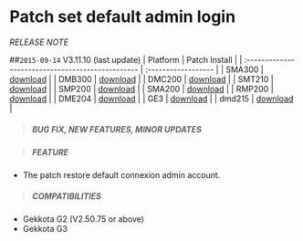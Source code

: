 # Patch set default admin login
*RELEASE NOTE*

##`2015-09-14` V3.11.10 (last update)
|              Platform                             |    Patch Install    |
| :------------------------------------------------ | :------------------ |
| SMA300 |  [download](https://github.com/innes-labs/archives/downloads/patch-set-default-admin-login/set%20default%20admin%20login-sma300-patch-3.11.10.frm)	|
| DMB300 |  [download](https://github.com/innes-labs/archives/downloads/patch-set-default-admin-login/set%20default%20admin%20login-dmb300-patch-3.11.10.frm)	|
| DMC200 |  [download](https://github.com/innes-labs/archives/downloads/patch-set-default-admin-login/set%20default%20admin%20login-dmc200-patch-3.11.10.frm)   |
| SMT210 |  [download](https://github.com/innes-labs/archives/downloads/patch-set-default-admin-login/set%20default%20admin%20login-smt210-patch-3.11.10.frm) 	|
| SMP200 |  [download](https://github.com/innes-labs/archives/downloads/patch-set-default-admin-login/set%20default%20admin%20login-smp200-patch-3.11.10.frm) 	|
| SMA200 |  [download](https://github.com/innes-labs/archives/downloads/patch-set-default-admin-login/set%20default%20admin%20login-sma200-patch-3.11.10.frm) 	|
| RMP200 |  [download](https://github.com/innes-labs/archives/downloads/patch-set-default-admin-login/set%20default%20admin%20login-rmp200-patch-3.11.10.frm) 	|
| DME204 |  [download](https://github.com/innes-labs/archives/downloads/patch-set-default-admin-login/set%20default%20admin%20login-dme204-patch-3.11.10.frm) 	|
| GE3 |  [download](https://github.com/innes-labs/archives/downloads/patch-set-default-admin-login/set%20default%20admin%20login-ge3-patch-3.11.10.frm) 	    |
| dmd215 |  [download](https://github.com/innes-labs/archives/downloads/patch-set-default-admin-login/set%20default%20admin%20login-dmd215-patch-3.11.10.frm)   |

>##### **BUG FIX, NEW FEATURES, MINOR UPDATES**

>##### **FEATURE**
- The patch restore default connexion admin account.
>##### **COMPATIBILITIES**
- Gekkota G2 (V2.50.75 or above)
- Gekkota G3


